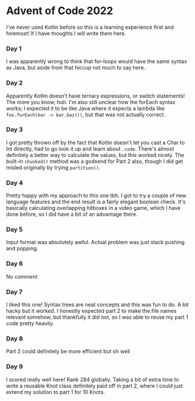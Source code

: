 # Advent of Code 2022

I've never used Kotlin before so this is a learning experience first and foremost! If I have thoughts I will write them here.

### Day 1

I was apparently wrong to think that for-loops would have the same syntax as Java, but aside from that hiccup not much to say
here.

### Day 2

Apparently Kotlin doesn't have ternary expressions, or switch statements! The more you know, huh. I'm also still
unclear how the forEach syntax works; I expected it to be like Java where it expects a lambda like
`foo.forEach(bar -> bar.baz())`, but that was not actually correct.

### Day 3

I got pretty thrown off by the fact that Kotlin doesn't let you cast a Char to Int directly, had to go look it up and
learn about `.code`. There's almost definitely a better way to calculate the values, but this worked nicely.
The built-in `chunked()` method was a godsend for Part 2 also, though I did get misled originally by trying `partition()`.

### Day 4

Pretty happy with my approach to this one tbh. I got to try a couple of new language features and the
end result is a fairly elegant boolean check.
It's basically calculating overlapping hitboxes in a video game, which I have done before, so I did
have a bit of an advantage there.

### Day 5

Input format was absolutely awful. Actual problem was just stack pushing and popping.

### Day 6

No comment

### Day 7

I liked this one! Syntax trees are neat concepts and this was fun to do. A bit hacky but it worked.
I honestly expected part 2 to make the file names relevant somehow, but thankfully it did not, so I
was able to reuse my part 1 code pretty heavily.

### Day 8
Part 2 could definitely be more efficient but oh well

### Day 9
I scored really well here! Rank 284 globally. Taking a bit of extra time to write a reusable Knot
class definitely paid off in part 2, where I could just extend my solution to part 1 for 10 Knots.
